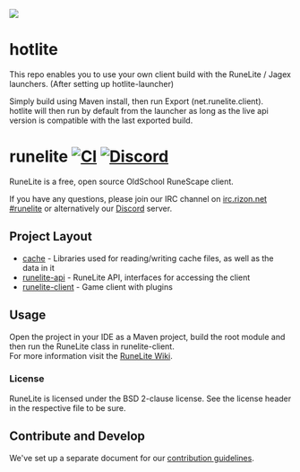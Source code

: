 ![](https://runelite.net/img/logo.png)

# hotlite  
This repo enables you to use your own client build with the RuneLite / Jagex launchers. 
(After setting up hotlite-launcher)

Simply build using Maven install, then run Export (net.runelite.client).  
hotlite will then run by default from the launcher as long as the live api version is compatible with the last exported build.  

# runelite [![CI](https://github.com/runelite/runelite/workflows/CI/badge.svg)](https://github.com/runelite/runelite/actions?query=workflow%3ACI+branch%3Amaster) [![Discord](https://img.shields.io/discord/301497432909414422.svg)](https://discord.gg/ArdAhnN)

RuneLite is a free, open source OldSchool RuneScape client.

If you have any questions, please join our IRC channel on [irc.rizon.net #runelite](http://qchat.rizon.net/?channels=runelite&uio=d4) or alternatively our [Discord](https://discord.gg/ArdAhnN) server.

## Project Layout

- [cache](cache/src/main/java/net/runelite/cache) - Libraries used for reading/writing cache files, as well as the data in it
- [runelite-api](runelite-api/src/main/java/net/runelite/api) - RuneLite API, interfaces for accessing the client
- [runelite-client](runelite-client/src/main/java/net/runelite/client) - Game client with plugins

## Usage

Open the project in your IDE as a Maven project, build the root module and then run the RuneLite class in runelite-client.  
For more information visit the [RuneLite Wiki](https://github.com/runelite/runelite/wiki).

### License

RuneLite is licensed under the BSD 2-clause license. See the license header in the respective file to be sure.

## Contribute and Develop

We've set up a separate document for our [contribution guidelines](https://github.com/runelite/runelite/blob/master/.github/CONTRIBUTING.md).
